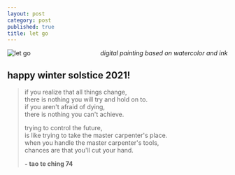 ```yaml
---
layout: post
category: post
published: true
title: let go
---
```

![let go](/media/let-go.png)
<span class='date' style='float:right;'>*digital painting based on watercolor and ink*</span>




## happy winter solstice 2021!

>if you realize that all things change,  
>there is nothing you will try and hold on to.  
>if you aren't afraid of dying,  
>there is nothing you can't achieve.  
>  
>trying to control the future,  
>is like trying to take the master carpenter's place.  
>when you handle the master carpenter's tools,  
>chances are that you'll cut your hand.  
>
>**- tao te ching 74**
